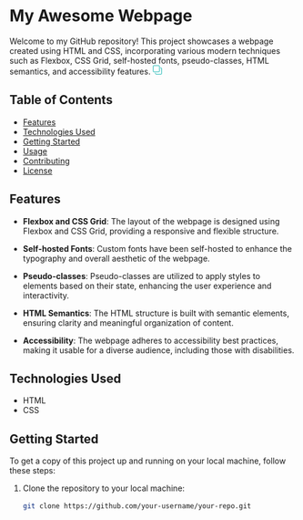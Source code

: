 # My Awesome Webpage

Welcome to my GitHub repository! This project showcases a webpage created using HTML and CSS, incorporating various modern techniques such as Flexbox, CSS Grid, self-hosted fonts, pseudo-classes, HTML semantics, and accessibility features.
![Website Screenshot](https://github.com/Abubakar-Tamboli/Lobe-Tour-responsive-layout/blob/main/images/logo.png)
## Table of Contents

- [Features](#features)
- [Technologies Used](#technologies-used)
- [Getting Started](#getting-started)
- [Usage](#usage)
- [Contributing](#contributing)
- [License](#license)

## Features

- **Flexbox and CSS Grid**: The layout of the webpage is designed using Flexbox and CSS Grid, providing a responsive and flexible structure.

- **Self-hosted Fonts**: Custom fonts have been self-hosted to enhance the typography and overall aesthetic of the webpage.

- **Pseudo-classes**: Pseudo-classes are utilized to apply styles to elements based on their state, enhancing the user experience and interactivity.

- **HTML Semantics**: The HTML structure is built with semantic elements, ensuring clarity and meaningful organization of content.

- **Accessibility**: The webpage adheres to accessibility best practices, making it usable for a diverse audience, including those with disabilities.

## Technologies Used

- HTML
- CSS

## Getting Started

To get a copy of this project up and running on your local machine, follow these steps:

1. Clone the repository to your local machine:

   ```bash
   git clone https://github.com/your-username/your-repo.git
